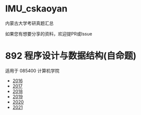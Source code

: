 # IMU_cskaoyan

内蒙古大学考研真题汇总

如果您有想要分享的资料，欢迎提PR或Issue

# 892 程序设计与数据结构(自命题)

适用于 085400 计算机学院

- [2016](./892/16/)
- [2017](./892/17/)
- [2018](./892/18/)
- [2019](./892/19/)
- [2020](./892/20/)
- [2021](./892/21/)



